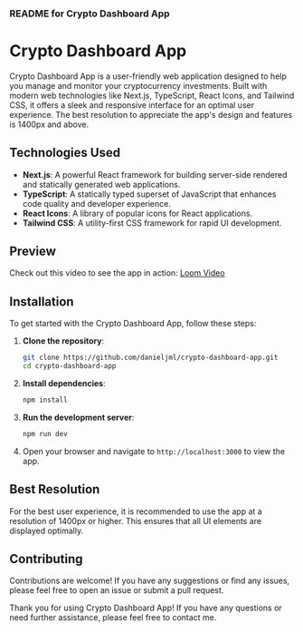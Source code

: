 ### README for Crypto Dashboard App

# Crypto Dashboard App

Crypto Dashboard App is a user-friendly web application designed to help you manage and monitor your cryptocurrency investments. Built with modern web technologies like Next.js, TypeScript, React Icons, and Tailwind CSS, it offers a sleek and responsive interface for an optimal user experience. The best resolution to appreciate the app's design and features is 1400px and above.

## Technologies Used

- **Next.js**: A powerful React framework for building server-side rendered and statically generated web applications.
- **TypeScript**: A statically typed superset of JavaScript that enhances code quality and developer experience.
- **React Icons**: A library of popular icons for React applications.
- **Tailwind CSS**: A utility-first CSS framework for rapid UI development.

## Preview

Check out this video to see the app in action: [Loom Video](https://www.loom.com/share/bb9ba897c81d4401a09f4b6b90380c36?sid=457311df-7611-4baf-989f-74e8deaf5ed2)

## Installation

To get started with the Crypto Dashboard App, follow these steps:

1. **Clone the repository**:

   ```bash
   git clone https://github.com/danieljml/crypto-dashboard-app.git
   cd crypto-dashboard-app
   ```

2. **Install dependencies**:

   ```bash
   npm install
   ```

3. **Run the development server**:

   ```bash
   npm run dev
   ```

4. Open your browser and navigate to `http://localhost:3000` to view the app.

## Best Resolution

For the best user experience, it is recommended to use the app at a resolution of 1400px or higher. This ensures that all UI elements are displayed optimally.

## Contributing

Contributions are welcome! If you have any suggestions or find any issues, please feel free to open an issue or submit a pull request.

Thank you for using Crypto Dashboard App! If you have any questions or need further assistance, please feel free to contact me.
